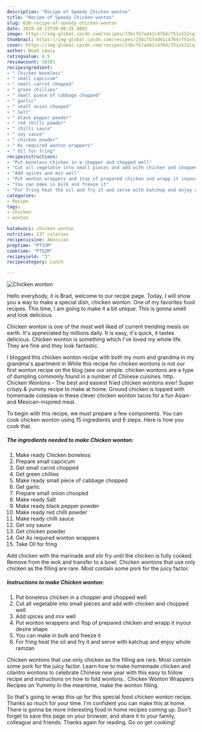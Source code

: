 ```yaml
---
description: "Recipe of Speedy Chicken wonton"
title: "Recipe of Speedy Chicken wonton"
slug: 630-recipe-of-speedy-chicken-wonton
date: 2020-10-23T20:48:15.988Z
image: https://img-global.cpcdn.com/recipes/23bcfb7ad41c4764/751x532cq70/chicken-wonton-recipe-main-photo.jpg
thumbnail: https://img-global.cpcdn.com/recipes/23bcfb7ad41c4764/751x532cq70/chicken-wonton-recipe-main-photo.jpg
cover: https://img-global.cpcdn.com/recipes/23bcfb7ad41c4764/751x532cq70/chicken-wonton-recipe-main-photo.jpg
author: Noah Lewis
ratingvalue: 4.5
reviewcount: 10381
recipeingredient:
- " Chicken boneless"
- " small capcicum"
- " small carrot chopped"
- " green chillies"
- " small piece of cabbage chopped"
- " garlic"
- " small onion chooped"
- " Salt"
- " black pepper powder"
- " red chilli powder"
- " chilli sauce"
- " soy sauce"
- " chicken powder"
- " As required wonton wrappers"
- " Oil for fring"
recipeinstructions:
- "Put boneless chicken in a chopper and chopped well"
- "Cut all vegetable into small pieces and add with chicken and chopped well"
- "Add spices and mix well"
- "Put wonton wrappers and 1tsp of prepared chicken and wrapp it inyour desire shape"
- "You can make in bulk and freeze it"
- "For fring heat the oil and fry it and serve with katchup and enjoy whole ramzan"
categories:
- Recipe
tags:
- chicken
- wonton

katakunci: chicken wonton 
nutrition: 237 calories
recipecuisine: American
preptime: "PT33M"
cooktime: "PT52M"
recipeyield: "3"
recipecategory: Lunch

---
```



![Chicken wonton](https://img-global.cpcdn.com/recipes/23bcfb7ad41c4764/751x532cq70/chicken-wonton-recipe-main-photo.jpg)

Hello everybody, it is Brad, welcome to our recipe page. Today, I will show you a way to make a special dish, chicken wonton. One of my favorites food recipes. This time, I am going to make it a bit unique. This is gonna smell and look delicious.

Chicken wonton is one of the most well liked of current trending meals on earth. It's appreciated by millions daily. It is easy, it's quick, it tastes delicious. Chicken wonton is something which I've loved my whole life. They are fine and they look fantastic.

I blogged this chicken wonton recipe with both my mom and grandma in my grandma&#39;s apartment in While this recipe for chicken wontons is not our first wonton recipe on the blog (see our simple. chicken wontons are a type of dumpling commonly found in a number of Chinese cuisines. http. Chicken Wontons - The best and easiest fried chicken wontons ever! Super crispy &amp; yummy recipe to make at home. Ground chicken is topped with homemade coleslaw in these clever chicken wonton tacos for a fun Asian- and Mexican-inspired meal.


To begin with this recipe, we must prepare a few components. You can cook chicken wonton using 15 ingredients and 6 steps. Here is how you cook that.

<!--inarticleads1-->

##### The ingredients needed to make Chicken wonton:

1. Make ready  Chicken boneless
1. Prepare  small capcicum
1. Get  small carrot chopped
1. Get  green chillies
1. Make ready  small piece of cabbage chopped
1. Get  garlic
1. Prepare  small onion chooped
1. Make ready  Salt
1. Make ready  black pepper powder
1. Make ready  red chilli powder
1. Make ready  chilli sauce
1. Get  soy sauce
1. Get  chicken powder
1. Get  As required wonton wrappers
1. Take  Oil for fring


Add chicken with the marinade and stir fry until the chicken is fully cooked. Remove from the wok and transfer to a bowl. Chicken wontons that use only chicken as the filling are rare. Most contain some pork for the juicy factor. 

<!--inarticleads2-->

##### Instructions to make Chicken wonton:

1. Put boneless chicken in a chopper and chopped well
1. Cut all vegetable into small pieces and add with chicken and chopped well
1. Add spices and mix well
1. Put wonton wrappers and 1tsp of prepared chicken and wrapp it inyour desire shape
1. You can make in bulk and freeze it
1. For fring heat the oil and fry it and serve with katchup and enjoy whole ramzan


Chicken wontons that use only chicken as the filling are rare. Most contain some pork for the juicy factor. Learn how to make homemade chicken and cilantro wontons to celebrate Chinese new year with this easy to follow recipe and instructions on how to fold wontons.. Chicken Wonton Wrappers Recipes on Yummly In the meantime, make the wonton filling. 

So that's going to wrap this up for this special food chicken wonton recipe. Thanks so much for your time. I'm confident you can make this at home. There is gonna be more interesting food in home recipes coming up. Don't forget to save this page on your browser, and share it to your family, colleague and friends. Thanks again for reading. Go on get cooking!
